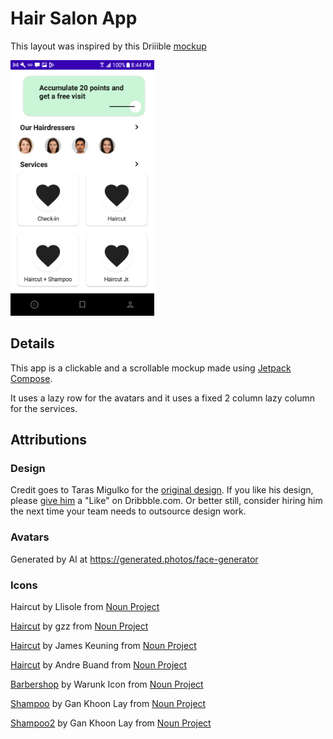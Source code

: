 # Hair Salon App

This layout was inspired by this Driiible [mockup](https://dribbble.com/shots/17982313-Good-beard-mobile-app) 

<img src="https://github.com/spike/spike/blob/main/screenshot_salon.png" width="230"  title="Salon App"/>

## Details

This app is a clickable and a scrollable mockup made using [Jetpack Compose](https://developer.android.com/jetpack/compose). 

It uses a lazy row for the avatars and it uses a fixed 2 column lazy column for the services.

## Attributions

### Design

Credit goes to Taras Migulko for the [original design](https://dribbble.com/shots/17982313-Good-beard-mobile-app). If you like his design, please [give him](https://dribbble.com/shots/17982313-Good-beard-mobile-app) a "Like" on Dribbble.com. Or better still, consider hiring him the next time your team needs to outsource design work. 

### Avatars
Generated by AI at https://generated.photos/face-generator

### Icons
Haircut by Llisole from <a href="https://thenounproject.com/browse/icons/term/haircut/" target="_blank" title="Haircut Icons">Noun Project</a>

[Haircut](https://thenounproject.com/icon/haircut-111451/) by gzz from <a href="https://thenounproject.com/browse/icons/term/haircut/" target="_blank" title="Haircut Icons">Noun Project</a>

[Haircut](https://thenounproject.com/icon/haircut-9884/) by James Keuning from <a href="https://thenounproject.com/browse/icons/term/haircut/" target="_blank" title="Haircut Icons">Noun Project</a>

[Haircut](https://thenounproject.com/icon/haircut-2839195/) by Andre Buand from <a href="https://thenounproject.com/browse/icons/term/haircut/" target="_blank" title="Haircut Icons">Noun Project</a>

[Barbershop](https://thenounproject.com/icon/barbershop-4977124/) by Warunk Icon from <a href="https://thenounproject.com/browse/icons/term/barbershop/" target="_blank" title="barbershop Icons">Noun Project</a>

[Shampoo](https://thenounproject.com/icon/shampoo-660385/) by Gan Khoon Lay from <a href="https://thenounproject.com/browse/icons/term/shampoo/" target="_blank" title="shampoo Icons">Noun Project</a>

[Shampoo2](https://thenounproject.com/icon/shampoo-660384/) by Gan Khoon Lay from <a href="https://thenounproject.com/browse/icons/term/shampoo/" target="_blank" title="shampoo Icons">Noun Project</a>
